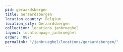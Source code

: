 ```yaml
---
pid: geraardsbergen
title: Geraardsbergen
location_country: Belgium
location_city: Geraardsbergen
collection: locations_janbrueghel
layout: locationpage_janbrueghel
order: '007'
permalink: "/janbrueghel/locations/geraardsbergen/"
---
```


